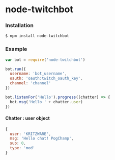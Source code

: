 # node-twitchbot

### Installation
```bash
$ npm install node-twitchbot
```

### Example
```javascript
var bot = require('node-twitchbot')

bot.run({
  username: 'bot_username',
  oauth: 'oauth:twitch_oauth_key',
  channel: 'channel'
})

bot.listenFor('Hello').progress((chatter) => {
  bot.msg('Hello ' + chatter.user)
})
```

#### Chatter : user object
```javascript
{
  user: 'KRITZWARE',
  msg: 'Hello chat! PogChamp',
  sub: 0,
  type: 'mod'
}
```
